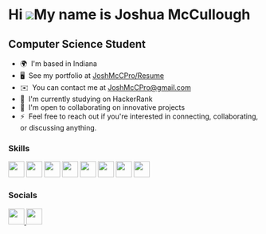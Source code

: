 Hi ![](https://user-images.githubusercontent.com/18350557/176309783-0785949b-9127-417c-8b55-ab5a4333674e.gif)My name is Joshua McCullough
=========================================================================================================================================

Computer Science Student
------------------------

* 🌍  I'm based in Indiana
* 🖥️  See my portfolio at [JoshMcCPro/Resume](http://github.com/JoshMcCPro/Resume)
* ✉️  You can contact me at [JoshMcCPro@gmail.com](mailto:JoshMcCPro@gmail.com)
* 🧠  I'm currently studying on HackerRank
* 🤝  I'm open to collaborating on innovative projects
* ⚡  Feel free to reach out if you're interested in connecting, collaborating, or discussing anything.

### Skills


<p align="left">
  <img src="https://raw.githubusercontent.com/danielcranney/readme-generator/main/public/icons/skills/c-colored.svg" height=32>
  <img src="https://raw.githubusercontent.com/danielcranney/readme-generator/main/public/icons/skills/cplusplus-colored.svg" height=32>
  <img src="https://raw.githubusercontent.com/danielcranney/readme-generator/main/public/icons/skills/java-colored.svg" height=32>
  <img src="https://raw.githubusercontent.com/danielcranney/readme-generator/main/public/icons/skills/javascript-colored.svg" height=32>
  <img src="https://raw.githubusercontent.com/danielcranney/readme-generator/main/public/icons/skills/html5-colored.svg" height=32>
  <img src="https://raw.githubusercontent.com/danielcranney/readme-generator/main/public/icons/skills/nodejs-colored.svg" height=32>
  <img src="https://raw.githubusercontent.com/danielcranney/readme-generator/main/public/icons/skills/mongodb-colored.svg" height=32>
  <img src="https://raw.githubusercontent.com/danielcranney/readme-generator/main/public/icons/skills/mysql-colored.svg" height=32>
</p>


### Socials

<a href="https://www.github.com/JoshMcCPro">
  <img src="https://raw.githubusercontent.com/danielcranney/readme-generator/main/public/icons/socials/github-dark.svg" height=32>
</a>

<a href="https://www.linkedin.com/in/joshua-mccullough-9892b919a/">
  <img src="https://raw.githubusercontent.com/danielcranney/readme-generator/main/public/icons/socials/linkedin.svg" height=32>
</a>
